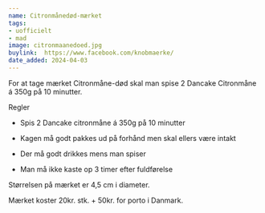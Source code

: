 ```yaml
---
name: Citronmånedød-mærket 
tags:
- uofficielt
- mad
image: citronmaanedoed.jpg
buylink:  https://www.facebook.com/knobmaerke/
date_added: 2024-04-03
---
```

For at tage mærket Citronmåne-død skal man spise 2 Dancake Citronmåne á 350g på 10 minutter.

Regler

- Spis 2 Dancake citronmåne á 350g på 10 minutter

- Kagen må godt pakkes ud på forhånd men skal ellers være intakt

- Der må godt drikkes mens man spiser

- Man må ikke kaste op 3 timer efter fuldførelse

Størrelsen på mærket er 4,5 cm i diameter.

Mærket koster 20kr. stk. + 50kr. for porto i Danmark.

 
